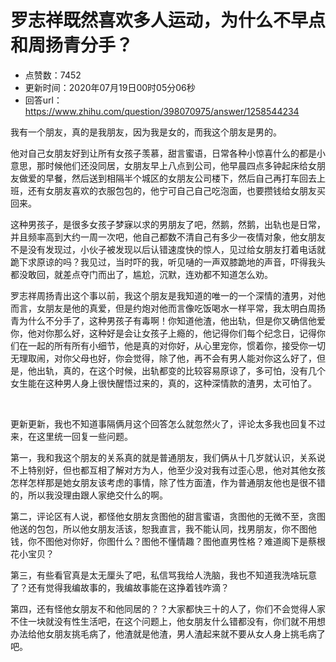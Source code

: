 # 罗志祥既然喜欢多人运动，为什么不早点和周扬青分手？
- 点赞数：7452
- 更新时间：2020年07月19日00时05分06秒
- 回答url：https://www.zhihu.com/question/398070975/answer/1258544234
<body>
 <p data-pid="_kksENp7">我有一个朋友，真的是我朋友，因为我是女的，而我这个朋友是男的。</p>
 <p data-pid="PUU9Q7mL">他对自己女朋友好到让所有女孩子羡慕，甜言蜜语，日常各种小惊喜什么的都是小意思，那时候他们还没同居，女朋友早上八点到公司，他早晨四点多钟起床给女朋友做爱的早餐，然后送到相隔半个城区的女朋友公司楼下，然后自己再打车回去上班，还有女朋友喜欢的衣服包包的，他宁可自己自己吃泡面，也要攒钱给女朋友买回来。</p>
 <p data-pid="WfB-RdPh">这种男孩子，是很多女孩子梦寐以求的男朋友了吧，然鹅，然鹅，出轨也是日常，并且频率高到大约一周一次吧，他自己都数不清自己有多少一夜情对象，他女朋友不是没有发现过，小伙子被发现以后认错速度快的惊人，见过给女朋友打着电话就跪下求原谅的吗？我见过，当时吓的我，听见嗵的一声双膝跪地的声音，吓得我头都没敢回，就差点夺门而出了，尴尬，沉默，连劝都不知道怎么劝。</p>
 <p data-pid="MMZGSpwo">罗志祥周扬青出这个事以前，我这个朋友是我知道的唯一的一个深情的渣男，对他而言，女朋友是他的真爱，但是约炮对他而言像吃饭喝水一样平常，我太明白周扬青为什么不分手了，这种男孩子有毒啊！你知道他渣，他出轨，但是你又确信他爱你，他对你那么好，这种好是会让女孩子上瘾的，他记得你们每个纪念日，记得你们在一起的所有所有小细节，他是真的对你好，从心里宠你，惯着你，接受你一切无理取闹，对你父母也好，你会觉得，除了他，再不会有男人能对你这么好了，但是，他出轨，真的，在这个时候，出轨都变的比较容易原谅了，多可怕，没有几个女生能在这种男人身上很快醒悟过来的，真的，这种深情款的渣男，太可怕了。</p>
 <p class="ztext-empty-paragraph"><br></p>
 <p data-pid="9UYsvRnC">更新更新，我也不知道事隔俩月这个回答怎么就忽然火了，评论太多我也回复不过来，在这里统一回复一些问题。</p>
 <p data-pid="Yyco0nK3">第一，我和我这个朋友的关系真的就是普通朋友，我们俩从十几岁就认识，关系说不上特别好，但也都互相了解对方为人，他至少没对我有过歪心思，他对其他女孩怎样怎样那是她女朋友该考虑的事情，除了性方面渣，作为普通朋友他也是很不错的，所以我没理由跟人家绝交什么的啊。</p>
 <p data-pid="ApJwAzJF">第二，评论区有人说，都怪他女朋友贪图他的甜言蜜语，贪图他的无微不至，贪图他送的包包，所以他女朋友活该，恕我直言，我不能认同，找男朋友，你不图他钱，你不图他对你好，你图什么？图他不懂情趣？图他直男性格？难道阁下是蔡根花小宝贝？</p>
 <p data-pid="HKSsQJ-V">第三，有些看官真是太无厘头了吧，私信骂我给人洗脑，我也不知道我洗啥玩意了？还有觉得我编故事的，我编故事能在这挣着钱咋滴？</p>
 <p data-pid="bnGILbWw">第四，还有怪他女朋友不和他同居的？？大家都快三十的人了，你们不会觉得人家不住一块就没有性生活吧，在这个问题上，他女朋友什么错都没有，你们就不用想办法给他女朋友挑毛病了，他渣就是他渣，男人渣起来就不要从女人身上挑毛病了吧。</p>
</body>